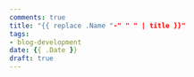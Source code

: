 ```yaml
---
comments: true
title: "{{ replace .Name "-" " " | title }}"
tags:
- blog-development
date: {{ .Date }}
draft: true
---
```

